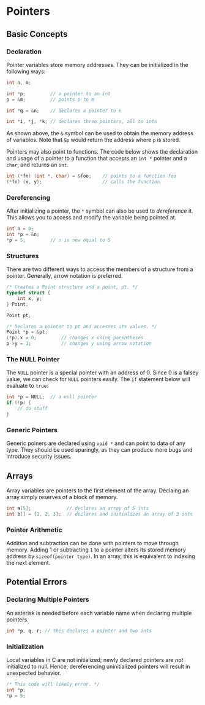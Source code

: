 # Pointers

## Basic Concepts
### Declaration
Pointer variables store memory addresses. They can be initialized in the following ways:
```c
int n, m;

int *p;         // a pointer to an int
p = &m;         // points p to m 

int *q = &n;    // declares a pointer to n

int *i, *j, *k; // declares three pointers, all to ints
```
As shown above, the `&` symbol can be used to obtain the memory address of variables.
Note that `&p` would return the address where `p` is stored.

Pointers may also point to functions. The code below shows the declaration and usage of
a pointer to a function that accepts an `int *` pointer and a `char`, and returns an `int`.
```c
int (*fn) (int *, char) = &foo;    // points to a function foo
(*fn) (x, y);                      // calls the function
```

### Dereferencing
After initializing a pointer, the `*` symbol can also be used to *dereference* it. This
allows you to access and modify the variable being pointed at.
```c
int n = 0;
int *p = &n;
*p = 5;         // n is now equal to 5
```

### Structures
There are two different ways to access the members of a structure from a pointer.
Generally, arrow notation is preferred.
```c
/* Creates a Point structure and a point, pt. */
typedef struct {
    int x, y;
} Point;          

Point pt;

/* Declares a pointer to pt and accesses its values. */
Point *p = &pt;
(*p).x = 0;         // changes x using parentheses
p->y = 1;           // changes y using arrow notation
```

### The NULL Pointer
The `NULL` pointer is a special pointer with an address of 0. Since 0 is a falsey value,
we can check for `NULL` pointers easily. The `if` statement below will evaluate to `true`:
```c
int *p = NULL;  // a null pointer
if (!p) {
    // do stuff
}
```
### Generic Pointers
Generic poiners are declared using `void *` and can point to data of any type. They
should be used sparingly, as they can produce more bugs and introduce security issues.

## Arrays
Array variables are pointers to the first element of the array. Declaing an array simply
reserves of a block of memory.
```c
int a[5];             // declares an array of 5 ints
int b[] = {1, 2, 3};  // declares and initializes an array of 3 ints
```

### Pointer Arithmetic
Addition and subtraction can be done with pointers to move through memory. Adding 1 or
subtracting `1` to a pointer alters its stored memory address by `sizeof(pointer type)`.
In an array, this is equivalent to indexing the next element.

## Potential Errors
### Declaring Multiple Pointers
An asterisk is needed before each variable name when declaring multiple pointers.
```c
int *p, q, r; // this declares a pointer and two ints
```

### Initialization
Local variables in C are not initialized; newly declared pointers are *not* initialized to
null. Hence, dereferencing uninitialized pointers will result in unexpected behavior.
```c
/* This code will likely error. */
int *p;
*p = 5;
```
